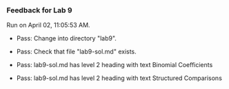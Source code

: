 ### Feedback for Lab 9

Run on April 02, 11:05:53 AM.

+ Pass: Change into directory "lab9".

+ Pass: Check that file "lab9-sol.md" exists.

+ Pass: lab9-sol.md has level 2 heading with text Binomial Coefficients

+ Pass: lab9-sol.md has level 2 heading with text Structured Comparisons


